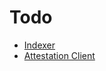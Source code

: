 # Todo
- [Indexer](lib/indexer/todo-indexer.md)
- [Attestation Client](lib/attester/todo-attester.md)